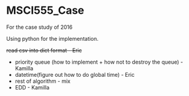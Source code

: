 # MSCI555_Case
For the case study of 2016

Using python for the implementation.

~~read csv into dict format - Eric~~
* priority queue (how to implement + how not to destroy the queue) - Kamilla
* datetime(figure out how to do global time) - Eric
* rest of algorithm - mix
* EDD - Kamilla
